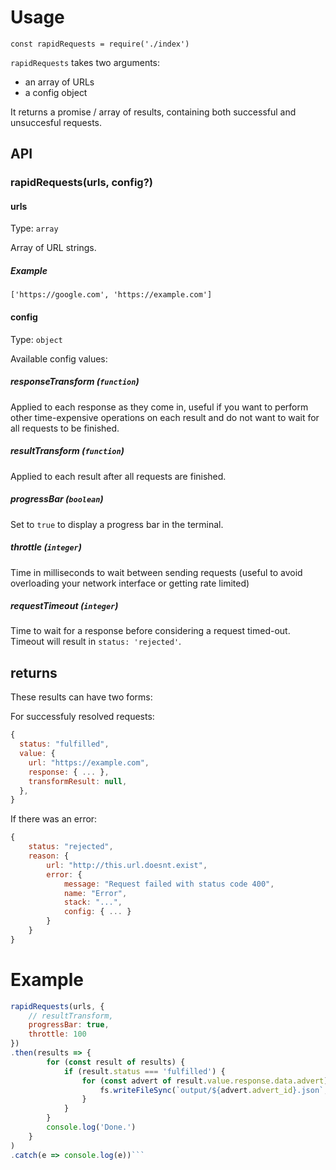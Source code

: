 # Usage

```const rapidRequests = require('./index')```

`rapidRequests` takes two arguments:
- an array of URLs
- a config object

It returns a promise / array of results, containing both successful and unsuccesful requests.

## API

### rapidRequests(urls, config?)

#### urls

Type: `array`

Array of URL strings.

##### Example
`['https://google.com', 'https://example.com']`

#### config

Type: `object`

Available config values:

##### responseTransform (`function`)

Applied to each response as they come in, useful if you want to perform other time-expensive operations on each result and do not want to wait for all requests to be finished.

##### resultTransform (`function`)

Applied to each result after all requests are finished.

##### progressBar (`boolean`)

Set to `true` to display a progress bar in the terminal.

##### throttle (`integer`)

Time in milliseconds to wait between sending requests (useful to avoid overloading your network interface or getting rate limited)

##### requestTimeout (`integer`)

Time to wait for a response before considering a request timed-out. Timeout will result in `status: 'rejected'`.

## returns

These results can have two forms:

For successfuly resolved requests:

```js
{
  status: "fulfilled",
  value: {
    url: "https://example.com",
    response: { ... },
    transformResult: null,
  },
}
```


If there was an error:

```js
{
	status: "rejected",
	reason: {
		url: "http://this.url.doesnt.exist",
		error: {
			message: "Request failed with status code 400",
			name: "Error",
			stack: "...",
			config: { ... }
		}
	}
}
```

# Example

```js
rapidRequests(urls, {
    // resultTransform,
    progressBar: true,
    throttle: 100
})
.then(results => {
        for (const result of results) {
            if (result.status === 'fulfilled') {
                for (const advert of result.value.response.data.advert) {
                    fs.writeFileSync(`output/${advert.advert_id}.json`, JSON.stringify(advert, null, '\t'))
                }
            }
        }
        console.log('Done.')
    }
)
.catch(e => console.log(e))```